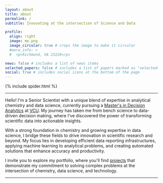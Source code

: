 ```yaml
---
layout: about
title: about
permalink: /
subtitle: Innovating at the intersection of Science and Data

profile:
  align: right
  image: me.png
  image_circular: true # crops the image to make it circular
  #more_info: >
  #  <p>Richmond, VA 23220</p>

news: false # includes a list of news items
selected_papers: false # includes a list of papers marked as "selected={true}"
social: true # includes social icons at the bottom of the page
---
```


{% include spider.html %}

<hr>
Hello! I'm a Senior Scientist with a unique blend of expertise in analytical chemistry and data science, currently pursuing a <a href='https://bulletin.vcu.edu/graduate/school-business/decision-analytics-programs/decision-analytics-mda/#text'>Master's in Decision Analytics</a> at <a href='https://www.vcu.edu/'>VCU</a>. My journey has taken me from bench science to data-driven decision making, where I've discovered the power of transforming scientific data into actionable insights.

With a strong foundation in chemistry and growing expertise in data science, I bridge these fields to drive innovation in scientific research and beyond. My focus lies in developing efficient data reporting infrastructures, applying machine learning to analytical problems, and creating automated solutions that enhance accuracy and productivity.

I invite you to explore my portfolio, where you'll find <a href="/projects/">projects</a> that demonstrate my commitment to solving complex problems at the intersection of chemistry, data science, and technology.
<hr>